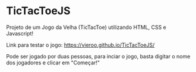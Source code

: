 # TicTacToeJS
Projeto de um Jogo da Velha (TicTacToe) utilizando HTML, CSS e Javascript!

Link para testar o jogo: https://vieroo.github.io/TicTacToeJS/

Pode ser jogado por duas pessoas, para inciar o jogo, basta digitar o nome dos jogadores e clicar em "Começar!"
